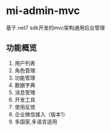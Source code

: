 # mi-admin-mvc
基于.net7 sdk开发的mvc架构通用后台管理

## 功能概览
1. 用户列表
2. 角色管理
3. 功能管理
4. 数据字典
5. 消息管理
6. 开发工具
7. 使用反馈
8. 企业微信接入（版本1）
9. 多国家,多语言适用